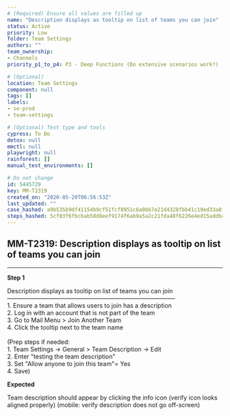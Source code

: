 ```yaml
---
# (Required) Ensure all values are filled up
name: "Description displays as tooltip on list of teams you can join"
status: Active
priority: Low
folder: Team Settings
authors: ""
team_ownership: 
- Channels
priority_p1_to_p4: P3 - Deep Functions (Do extensive scenarios work?)

# (Optional)
location: Team Settings
component: null
tags: []
labels: 
- se-prod
- team-settings

# (Optional) Test type and tools
cypress: To Do
detox: null
mmctl: null
playwright: null
rainforest: []
manual_test_environments: []

# Do not change
id: 5445729
key: MM-T2319
created_on: "2020-05-20T06:56:53Z"
last_updated: ""
case_hashed: a9b535b9df41154b9cf51fcf8951c6a0bb7e21d4328fbb41c19ed33a8ff0a86f7c55dab8f75ee926601ca9a0515317fb
steps_hashed: 5cf03f6fbcbab58d8eef9174f6ab9a5a2c21fda48f6226e4ed15addb441e5968c14d18c07f8312ae62cf8c907f664f9e
---
```


<!-- (Auto-generated) Based on frontmatter's "key" and "name" -->

## MM-T2319: Description displays as tooltip on list of teams you can join

---

**Step 1**

Description displays as tooltip on list of teams you can join\
————————————————————————————\
1\. Ensure a team that allows users to join has a description\
2\. Log in with an account that is not part of the team\
3\. Go to Mail Menu > Join Another Team\
4\. Click the tooltip next to the team name\
\
(Prep steps if needed:\
1\. Team Settings -> General > Team Description -> Edit\
2\. Enter "testing the team description"\
3\. Set "Allow anyone to join this team"= Yes\
4\. Save)

**Expected**

Team description should appear by clicking the info icon (verify icon looks aligned properly) (mobile: verify description does not go off-screen)
